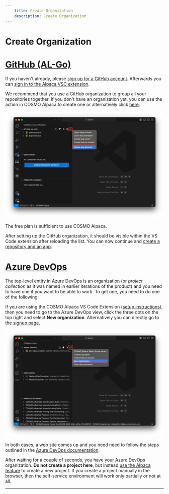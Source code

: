 ```yaml
---
    title: Create Organization
    description: Create Organization
---
```


# Create Organization

# [**GitHub (AL-Go)**](#tab/github)

If you haven't already, please [sign up for a GitHub account](https://github.com/join). Afterwards you can [sign in to the Alpaca VSC extension](access-and-setup-vsce.md).

We recommend that you use a GitHub organization to group all your repositories together. If you don't have an organization yet, you can use the action in COSMO Alpaca to create one or alternatively click [here](https://github.com/organizations/plan). 

![Extension Create GitHub Organization](../media/getting-started/extension-preview-new-account.png)

The free plan is sufficient to use COSMO Alpaca.

After setting up the GitHub organization, it should be visible within the VS Code extension after reloading the list. You can now continue and [create a repository and an app](../vsc-extension/create-app.md).


# [**Azure DevOps**](#tab/azdevops)

The top-level entity in Azure DevOps is an organization (or *project collection* as it was named in earlier iterations of the product) and you need to have one if you want to be able to work. To get one, you need to do one of the following:

If you are using the COSMO Alpaca VS Code Extension ([setup instructions](access-and-setup-vsce.md)), then you need to go to the Azure DevOps view, click the three dots on the top right and select **New organization**. Alternatively you can directly go to the [signup page](https://aex.dev.azure.com/go/signup?account=true).

![Extension Create Azure DevOps Organization](../media/getting-started/extension-new-org.png)

In both cases, a web site comes up and you need need to follow the steps outlined in the [Azure DevOps documentation](https://learn.microsoft.com/en-US/azure/devops/organizations/accounts/create-organization?view=azure-devops#create-an-organization-1).

After waiting for a couple of seconds, you have your Azure DevOps organization. **Do not create a project here**, but instead [use the Alpaca feature](../vsc-extension/create-project.md) to create a new project. If you create a project manually in the browser, then the self-service environment will work only partially or not at all.

---